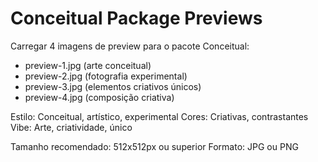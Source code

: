 # Conceitual Package Previews

Carregar 4 imagens de preview para o pacote Conceitual:
- preview-1.jpg (arte conceitual)
- preview-2.jpg (fotografia experimental)
- preview-3.jpg (elementos criativos únicos)
- preview-4.jpg (composição criativa)

Estilo: Conceitual, artístico, experimental
Cores: Criativas, contrastantes
Vibe: Arte, criatividade, único

Tamanho recomendado: 512x512px ou superior
Formato: JPG ou PNG
